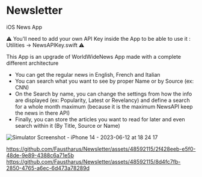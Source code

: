 # Newsletter
iOS News App 

⚠️ You'll need to add your own API Key inside the App to be able to use it : Utilities -> NewsAPIKey.swift ⚠️

This App is an upgrade of WorldWideNews App made with a complete different architecture 

- You can get the regular news in English, French and Italian
- You can search what you want to see by proper Name or by Source (ex: CNN)
- On the Search by name, you can change the settings from how the info are displayed (ex: Popularity, Latest or Revelancy) and define a search for a whole month maximum (because it is the maximum NewsAPI keep the news in there API)
- Finally, you can store the articles you want to read for later and even search within it (By Title, Source or Name)

![Simulator Screenshot - iPhone 14 - 2023-06-12 at 18 24 17](https://github.com/Faustharus/Newsletter/assets/48592115/57ce85e3-edd7-45a9-9a30-460fd4a090f5)

https://github.com/Faustharus/Newsletter/assets/48592115/2f428eeb-e5f0-48de-9e89-4388c6a71e5b
https://github.com/Faustharus/Newsletter/assets/48592115/8d4fc7fb-2850-4765-a6ec-6d473a78289d

